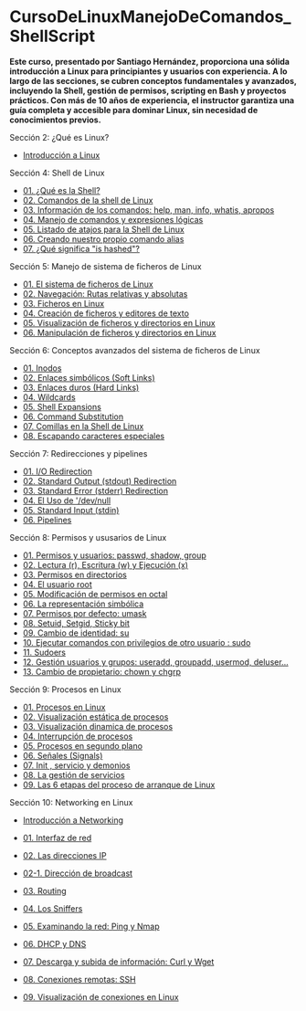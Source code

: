 # CursoDeLinuxManejoDeComandos_ShellScript

**Este curso, presentado por Santiago Hernández, proporciona una sólida introducción a Linux para principiantes y usuarios con experiencia. A lo largo de las secciones, se cubren conceptos fundamentales y avanzados, incluyendo la Shell, gestión de permisos, scripting en Bash y proyectos prácticos. Con más de 10 años de experiencia, el instructor garantiza una guía completa y accesible para dominar Linux, sin necesidad de conocimientos previos.**

Sección 2: ¿Qué es Linux?
* [Introducción a Linux](https://github.com/KIRIL13POK/CursoDeLinuxManejoDeComandos_ShellScript/blob/main/introduccionAlLinux.md)
  
Sección 4: Shell de Linux

* [01. ¿Qué es la Shell?](https://github.com/KIRIL13POK/CursoDeLinuxManejoDeComandos_ShellScript/blob/main/seccion_4_Shell/01_shell.md)
* [02. Comandos de la shell de Linux](https://github.com/KIRIL13POK/CursoDeLinuxManejoDeComandos_ShellScript/blob/main/seccion_4_Shell/02_Comandos_de_la_shell_de_Linux.md)
* [03. Información de los comandos: help, man, info, whatis, apropos](https://github.com/KIRIL13POK/CursoDeLinuxManejoDeComandos_ShellScript/blob/main/seccion_4_Shell/03_InformacionDeLosComandos_help_man_info_whatis_apropos.md)
* [04. Manejo de comandos y expresiones lógicas](https://github.com/KIRIL13POK/CursoDeLinuxManejoDeComandos_ShellScript/blob/main/seccion_4_Shell/04_ManejoDeComandosYExpresionesL%C3%B3gicas.md)
* [05. Listado de atajos para la Shell de Linux](https://github.com/KIRIL13POK/CursoDeLinuxManejoDeComandos_ShellScript/blob/main/seccion_4_Shell/05_Atajos_Shell_Linux.md)
* [ 06. Creando nuestro propio comando alias](https://github.com/KIRIL13POK/CursoDeLinuxManejoDeComandos_ShellScript/blob/main/seccion_4_Shell/06_Creando_Alias.md)
* [ 07. ¿Qué significa "is hashed"? ](https://github.com/KIRIL13POK/CursoDeLinuxManejoDeComandos_ShellScript/blob/main/seccion_4_Shell/07_Qu%C3%A9%20significa_is%20hashed.md)

Sección 5: Manejo de sistema de ficheros de Linux

* [01. El sistema de ficheros de Linux](https://github.com/KIRIL13POK/CursoDeLinuxManejoDeComandos_ShellScript/blob/main/seccion_5_Manejo_de_ficheros/01_El_sistema_de_fichero_Linux.md)
* [02.  Navegación: Rutas relativas y absolutas](https://github.com/KIRIL13POK/CursoDeLinuxManejoDeComandos_ShellScript/blob/main/seccion_5_Manejo_de_ficheros/02_Navegacion_tipo_de_rutas.md)
* [03. Ficheros en Linux ](https://github.com/KIRIL13POK/CursoDeLinuxManejoDeComandos_ShellScript/blob/main/seccion_5_Manejo_de_ficheros/03_Ficheros_en_Linux.md)
* [04. Creación de ficheros y editores de texto](https://github.com/KIRIL13POK/CursoDeLinuxManejoDeComandos_ShellScript/blob/main/seccion_5_Manejo_de_ficheros/04_Creacion_de_ficheros-Y_editores_de_texto.md)
* [05. Visualización de ficheros y directorios en Linux ](https://github.com/KIRIL13POK/CursoDeLinuxManejoDeComandos_ShellScript/blob/main/seccion_5_Manejo_de_ficheros/05_Visualizacion_de_ficheros_y_editores_de_texto.md)
* [06. Manipulación de ficheros y directorios en Linux ](https://github.com/KIRIL13POK/CursoDeLinuxManejoDeComandos_ShellScript/blob/main/seccion_5_Manejo_de_ficheros/06_Manipulacion_de_ficheros_y_directorios.md)

Sección 6: Conceptos avanzados del sistema de ficheros de Linux

* [01. Inodos](https://github.com/KIRIL13POK/CursoDeLinuxManejoDeComandos_ShellScript/blob/main/seccion_6_Conceptos_avanzados_del_sistema_de_ficheros_y_la_Shell_de_Linux/01_Inodos.md)
* [ 02. Enlaces simbólicos (Soft Links)](https://github.com/KIRIL13POK/CursoDeLinuxManejoDeComandos_ShellScript/blob/main/seccion_6_Conceptos_avanzados_del_sistema_de_ficheros_y_la_Shell_de_Linux/03_Enlaces_simbolicos_Soft_Links.md)
* [ 03.  Enlaces duros (Hard Links)](https://github.com/KIRIL13POK/CursoDeLinuxManejoDeComandos_ShellScript/blob/main/seccion_6_Conceptos_avanzados_del_sistema_de_ficheros_y_la_Shell_de_Linux/04_Enlaces_duros_Hard_Links.md)
* [04. Wildcards](https://github.com/KIRIL13POK/CursoDeLinuxManejoDeComandos_ShellScript/blob/main/seccion_6_Conceptos_avanzados_del_sistema_de_ficheros_y_la_Shell_de_Linux/06_Midcards.md)
* [05. Shell Expansions](https://github.com/KIRIL13POK/CursoDeLinuxManejoDeComandos_ShellScript/blob/main/seccion_6_Conceptos_avanzados_del_sistema_de_ficheros_y_la_Shell_de_Linux/07_Shell_Expansions.md)
* [06. Command Substitution](https://github.com/KIRIL13POK/CursoDeLinuxManejoDeComandos_ShellScript/blob/main/seccion_6_Conceptos_avanzados_del_sistema_de_ficheros_y_la_Shell_de_Linux/08_%20Command_Substitution.md)
* [07. Comillas en la Shell de Linux](https://github.com/KIRIL13POK/CursoDeLinuxManejoDeComandos_ShellScript/blob/main/seccion_6_Conceptos_avanzados_del_sistema_de_ficheros_y_la_Shell_de_Linux/09_Comillas_en_la_Shell_de_Linux.md)
* [08. Escapando caracteres especiales](https://github.com/KIRIL13POK/CursoDeLinuxManejoDeComandos_ShellScript/blob/main/seccion_6_Conceptos_avanzados_del_sistema_de_ficheros_y_la_Shell_de_Linux/10_Escapando_caracteres_especiales.md)


Sección 7: Redirecciones y pipelines

* [01. I/O Redirection](https://github.com/KIRIL13POK/CursoDeLinuxManejoDeComandos_ShellScript/blob/main/seccion_7_Redirecciones_y_pipelines/01_I_O_Redirecton.md)
* [02. Standard Output (stdout) Redirection](https://github.com/KIRIL13POK/CursoDeLinuxManejoDeComandos_ShellScript/blob/main/seccion_7_Redirecciones_y_pipelines/02_Standard_Output_Redirection.md)
* [03.  Standard Error (stderr) Redirection](https://github.com/KIRIL13POK/CursoDeLinuxManejoDeComandos_ShellScript/blob/main/seccion_7_Redirecciones_y_pipelines/03_Standard_Error_Redirection.md)
* [04. El Uso de '/dev/null](https://github.com/KIRIL13POK/CursoDeLinuxManejoDeComandos_ShellScript/blob/main/seccion_7_Redirecciones_y_pipelines/04_dev_null.md)
* [05. Standard Input (stdin) ](https://github.com/KIRIL13POK/CursoDeLinuxManejoDeComandos_ShellScript/blob/main/seccion_7_Redirecciones_y_pipelines/05_Standard_Input_Redireccion.md)
* [06. Pipelines](https://github.com/KIRIL13POK/CursoDeLinuxManejoDeComandos_ShellScript/blob/main/seccion_7_Redirecciones_y_pipelines/06_Pipelines.md)

Sección 8: Permisos y ususarios de Linux

* [01. Permisos y usuarios: passwd, shadow, group](https://github.com/KIRIL13POK/CursoDeLinuxManejoDeComandos_ShellScript/blob/main/seccion_8_Permisos_y_Usuarios_en_Linux/01_Permisos_y_usuarios.md)
* [02. Lectura (r), Escritura (w) y Ejecución (x)](https://github.com/KIRIL13POK/CursoDeLinuxManejoDeComandos_ShellScript/blob/main/seccion_8_Permisos_y_Usuarios_en_Linux/02_Lectura_Escritura_Ejecucion.md)
* [03. Permisos en directorios](https://github.com/KIRIL13POK/CursoDeLinuxManejoDeComandos_ShellScript/blob/main/seccion_8_Permisos_y_Usuarios_en_Linux/03_Permisos_en_directorios.md)
* [04. El usuario root](https://github.com/KIRIL13POK/CursoDeLinuxManejoDeComandos_ShellScript/blob/main/seccion_8_Permisos_y_Usuarios_en_Linux/04_El_usuario_root.md)
* [05. Modificación de permisos en octal](https://github.com/KIRIL13POK/CursoDeLinuxManejoDeComandos_ShellScript/blob/main/seccion_8_Permisos_y_Usuarios_en_Linux/05_Modificacion_de_permisos_en_octal.md)
* [06. La representación simbólica](https://github.com/KIRIL13POK/CursoDeLinuxManejoDeComandos_ShellScript/blob/main/seccion_8_Permisos_y_Usuarios_en_Linux/06_Modificacion_de_permisos_simbolica.md)
* [07. Permisos por defecto: umask](https://github.com/KIRIL13POK/CursoDeLinuxManejoDeComandos_ShellScript/blob/main/seccion_8_Permisos_y_Usuarios_en_Linux/07_Permisos_por_defecto_umask.md)
* [08. Setuid, Setgid, Sticky bit](https://github.com/KIRIL13POK/CursoDeLinuxManejoDeComandos_ShellScript/blob/main/seccion_8_Permisos_y_Usuarios_en_Linux/08_Setuid_Setgid_Sticky-bit.md)
* [09. Cambio de identidad: su](https://github.com/KIRIL13POK/CursoDeLinuxManejoDeComandos_ShellScript/blob/main/seccion_8_Permisos_y_Usuarios_en_Linux/09_Cambio_de_identidad_su.md)
* [10. Ejecutar comandos con privilegios de otro usuario : sudo](https://github.com/KIRIL13POK/CursoDeLinuxManejoDeComandos_ShellScript/blob/main/seccion_8_Permisos_y_Usuarios_en_Linux/10_sudo.md)
* [11. Sudoers](https://github.com/KIRIL13POK/CursoDeLinuxManejoDeComandos_ShellScript/blob/main/seccion_8_Permisos_y_Usuarios_en_Linux/11_sudoers.md)
* [12. Gestión usuarios y grupos: useradd, groupadd, usermod, deluser...](https://github.com/KIRIL13POK/CursoDeLinuxManejoDeComandos_ShellScript/blob/main/seccion_8_Permisos_y_Usuarios_en_Linux/12_Gesti%C3%B3n_usuarios_grupos-useradd_groupadd_usermod_deluser.md)
* [13.  Cambio de propietario: chown y chgrp](https://github.com/KIRIL13POK/CursoDeLinuxManejoDeComandos_ShellScript/commit/224e6428f3b5e8955cf070c764ecf32496f148ec)

Sección 9: Procesos en Linux

* [01. Procesos en Linux ](https://github.com/KIRIL13POK/CursoDeLinuxManejoDeComandos_ShellScript/blob/main/seccion_9_Procesos_en_Linux/01_Procesos_en_Linux.md)
* [02. Visualización estática de procesos](https://github.com/KIRIL13POK/CursoDeLinuxManejoDeComandos_ShellScript/blob/main/seccion_9_Procesos_en_Linux/02_Visualizacion_estatica_de_procesos.md)
* [03. Visualización dinamica de procesos](https://github.com/KIRIL13POK/CursoDeLinuxManejoDeComandos_ShellScript/blob/main/seccion_9_Procesos_en_Linux/03_Visualizacion_dinamica_de_procesos.md)
* [04. Interrupción de procesos](https://github.com/KIRIL13POK/CursoDeLinuxManejoDeComandos_ShellScript/blob/main/seccion_9_Procesos_en_Linux/04_Interupcion_de_procesos.md)
* [05. Procesos en segundo plano](https://github.com/KIRIL13POK/CursoDeLinuxManejoDeComandos_ShellScript/blob/main/seccion_9_Procesos_en_Linux/05_Procesos_en_segundo_plano.md)
* [06. Señales (Signals)](https://github.com/KIRIL13POK/CursoDeLinuxManejoDeComandos_ShellScript/blob/main/seccion_9_Procesos_en_Linux/06_Senales-Signals.md)
* [07. Init , servicio y demonios](https://github.com/KIRIL13POK/CursoDeLinuxManejoDeComandos_ShellScript/blob/main/seccion_9_Procesos_en_Linux/07_Init_demonios_sevicios.md)
* [08. La gestión de servicios](https://github.com/KIRIL13POK/CursoDeLinuxManejoDeComandos_ShellScript/blob/main/seccion_9_Procesos_en_Linux/08_Gestion_de_sevicios.md)
* [09. Las 6 etapas del proceso de arranque de Linux ](https://github.com/KIRIL13POK/CursoDeLinuxManejoDeComandos_ShellScript/blob/main/seccion_9_Procesos_en_Linux/09_Las_6_etapas_de_arrnque.md)

Sección 10: Networking  en Linux

* [Introducción a Networking](https://github.com/KIRIL13POK/CursoDeLinuxManejoDeComandos_ShellScript/blob/main/seccion_10_Networking-en-Linux/Introduccion_Networking.md)

* [01. Interfaz de red](https://github.com/KIRIL13POK/CursoDeLinuxManejoDeComandos_ShellScript/blob/main/seccion_10_Networking-en-Linux/01_Interfaces-de-red.md)
* [02. Las direcciones IP](https://github.com/KIRIL13POK/CursoDeLinuxManejoDeComandos_ShellScript/blob/main/seccion_10_Networking-en-Linux/02_Direcciones_IP.md)
* [02-1. Dirección de broadcast](https://github.com/KIRIL13POK/CursoDeLinuxManejoDeComandos_ShellScript/blob/main/seccion_10_Networking-en-Linux/01.1_Direcion-de-broadcast.md)
* [03. Routing](https://github.com/KIRIL13POK/CursoDeLinuxManejoDeComandos_ShellScript/blob/main/seccion_10_Networking-en-Linux/03_Routing.md)
* [04. Los Sniffers](https://github.com/KIRIL13POK/CursoDeLinuxManejoDeComandos_ShellScript/blob/main/seccion_10_Networking-en-Linux/04_Sniffers_Wireshark-Tcpdump.md)
* [05. Examinando la red: Ping y Nmap](https://github.com/KIRIL13POK/CursoDeLinuxManejoDeComandos_ShellScript/blob/main/seccion_10_Networking-en-Linux/05_Examinando-la-red_Ping-Nmap.md)
* [06. DHCP y DNS](https://github.com/KIRIL13POK/CursoDeLinuxManejoDeComandos_ShellScript/blob/main/seccion_10_Networking-en-Linux/06_DHCP-DNS.md)
* [07.  Descarga y subida de información: Curl y Wget](https://github.com/KIRIL13POK/CursoDeLinuxManejoDeComandos_ShellScript/blob/main/seccion_10_Networking-en-Linux/07_Descarga-subida-de-informacion_Curl-Wget.md)
* [08.  Conexiones remotas: SSH](https://github.com/KIRIL13POK/CursoDeLinuxManejoDeComandos_ShellScript/blob/main/seccion_10_Networking-en-Linux/08_Conexion-remotas_SSH.md)
* [09. Visualización de conexiones en Linux](https://github.com/KIRIL13POK/CursoDeLinuxManejoDeComandos_ShellScript/blob/main/seccion_10_Networking-en-Linux/10_Visualizando-las-conexiones-activa_SS.md)